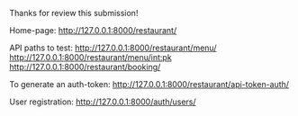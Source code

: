 Thanks for review this submission!

Home-page: http://127.0.0.1:8000/restaurant/

API paths to test:
http://127.0.0.1:8000/restaurant/menu/
http://127.0.0.1:8000/restaurant/menu/<int:pk>
http://127.0.0.1:8000/restaurant/booking/

To generate an auth-token:
http://127.0.0.1:8000/restaurant/api-token-auth/

User registration:
http://127.0.0.1:8000/auth/users/
